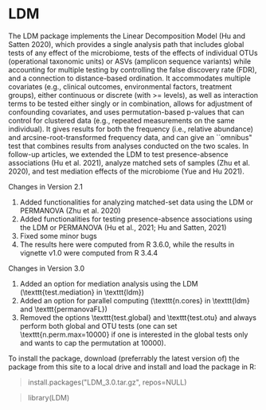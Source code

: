 # LDM

The LDM package implements the Linear Decomposition Model (Hu and Satten 2020), which provides a single analysis path that includes global tests of any effect of the microbiome, tests of the effects of individual OTUs (operational taxonomic units) or ASVs (amplicon sequence variants) while accounting for multiple testing by controlling the false discovery rate (FDR), and a connection to distance-based ordination. It accommodates multiple covariates (e.g., clinical outcomes, environmental factors, treatment groups), either continuous or discrete (with >= levels), as well as interaction terms to be tested either singly or in combination, allows for adjustment of confounding covariates, and uses permutation-based p-values that can control for clustered data (e.g., repeated measurements on the same individual). It gives results for both the frequency (i.e., relative abundance) and arcsine-root-transformed frequency data, and can give an ``omnibus" test that combines results from analyses conducted on the two scales. In follow-up articles, we extended the LDM to test presence-absence associations (Hu et al. 2021), analyze matched sets of samples (Zhu et al. 2020), and test mediation effects of the microbiome (Yue and Hu 2021).

Changes in Version 2.1
1. Added functionalities for analyzing matched-set data using the LDM or PERMANOVA (Zhu et al. 2020)
2. Added functionalities for testing presence-absence associations using the LDM or PERMANOVA (Hu et al., 2021; Hu and Satten, 2021)
3. Fixed some minor bugs
4. The results here were computed from R 3.6.0, while the results in vignette v1.0 were computed from R 3.4.4

Changes in Version 3.0
1. Added an option for mediation analysis using the LDM (\texttt{test.mediation} in \texttt{ldm})
2. Added an option for parallel computing (\texttt{n.cores} in \texttt{ldm} and \texttt{permanovaFL})
3. Removed the options \texttt{test.global} and \texttt{test.otu} and always perform both global and OTU tests (one can set \texttt{n.perm.max=10000} if one is interested in the global tests only and wants to cap the permutation at 10000).

To install the package, download (preferrably the latest version of) the package from this site to a local drive and install and load the package in R:

> install.packages("LDM_3.0.tar.gz", repos=NULL) 

> library(LDM)

